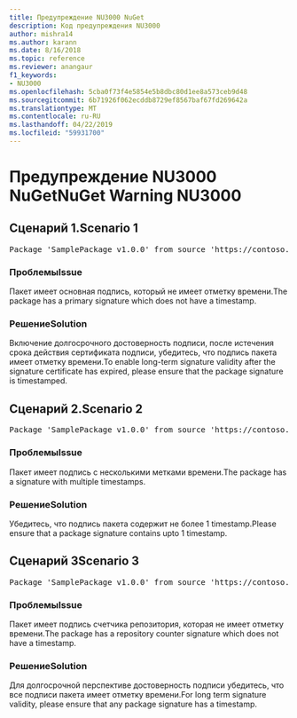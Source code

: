 ```yaml
---
title: Предупреждение NU3000 NuGet
description: Код предупреждения NU3000
author: mishra14
ms.author: karann
ms.date: 8/16/2018
ms.topic: reference
ms.reviewer: anangaur
f1_keywords:
- NU3000
ms.openlocfilehash: 5cba0f73f4e5854e5b8dbc80d1ee8a573ceb9d48
ms.sourcegitcommit: 6b71926f062ecddb8729ef8567baf67fd269642a
ms.translationtype: MT
ms.contentlocale: ru-RU
ms.lasthandoff: 04/22/2019
ms.locfileid: "59931700"
---
```

# <a name="nuget-warning-nu3000"></a><span data-ttu-id="47e62-103">Предупреждение NU3000 NuGet</span><span class="sxs-lookup"><span data-stu-id="47e62-103">NuGet Warning NU3000</span></span>

## <a name="scenario-1"></a><span data-ttu-id="47e62-104">Сценарий 1.</span><span class="sxs-lookup"><span data-stu-id="47e62-104">Scenario 1</span></span>

<pre>Package 'SamplePackage v1.0.0' from source 'https://contoso.com/index.json': The primary signature does not have a timestamp.</pre>

### <a name="issue"></a><span data-ttu-id="47e62-105">Проблемы</span><span class="sxs-lookup"><span data-stu-id="47e62-105">Issue</span></span>

<span data-ttu-id="47e62-106">Пакет имеет основная подпись, который не имеет отметку времени.</span><span class="sxs-lookup"><span data-stu-id="47e62-106">The package has a primary signature which does not have a timestamp.</span></span>


### <a name="solution"></a><span data-ttu-id="47e62-107">Решение</span><span class="sxs-lookup"><span data-stu-id="47e62-107">Solution</span></span>

<span data-ttu-id="47e62-108">Включение долгосрочного достоверность подписи, после истечения срока действия сертификата подписи, убедитесь, что подпись пакета имеет отметку времени.</span><span class="sxs-lookup"><span data-stu-id="47e62-108">To enable long-term signature validity after the signature certificate has expired, please ensure that the package signature is timestamped.</span></span>



## <a name="scenario-2"></a><span data-ttu-id="47e62-109">Сценарий 2.</span><span class="sxs-lookup"><span data-stu-id="47e62-109">Scenario 2</span></span>

<pre>Package 'SamplePackage v1.0.0' from source 'https://contoso.com/index.json': Multiple timestamps are not accepted.</pre>

### <a name="issue"></a><span data-ttu-id="47e62-110">Проблемы</span><span class="sxs-lookup"><span data-stu-id="47e62-110">Issue</span></span>

<span data-ttu-id="47e62-111">Пакет имеет подпись с несколькими метками времени.</span><span class="sxs-lookup"><span data-stu-id="47e62-111">The package has a signature with multiple timestamps.</span></span>


### <a name="solution"></a><span data-ttu-id="47e62-112">Решение</span><span class="sxs-lookup"><span data-stu-id="47e62-112">Solution</span></span>

<span data-ttu-id="47e62-113">Убедитесь, что подпись пакета содержит не более 1 timestamp.</span><span class="sxs-lookup"><span data-stu-id="47e62-113">Please ensure that a package signature contains upto 1 timestamp.</span></span>



## <a name="scenario-3"></a><span data-ttu-id="47e62-114">Сценарий 3</span><span class="sxs-lookup"><span data-stu-id="47e62-114">Scenario 3</span></span>

<pre>Package 'SamplePackage v1.0.0' from source 'https://contoso.com/index.json': The repository countersignature does not have a timestamp.</pre>

### <a name="issue"></a><span data-ttu-id="47e62-115">Проблемы</span><span class="sxs-lookup"><span data-stu-id="47e62-115">Issue</span></span>

<span data-ttu-id="47e62-116">Пакет имеет подпись счетчика репозитория, которая не имеет отметку времени.</span><span class="sxs-lookup"><span data-stu-id="47e62-116">The package has a repository counter signature which does not have a timestamp.</span></span>


### <a name="solution"></a><span data-ttu-id="47e62-117">Решение</span><span class="sxs-lookup"><span data-stu-id="47e62-117">Solution</span></span>

<span data-ttu-id="47e62-118">Для долгосрочной перспективе достоверность подписи убедитесь, что все подписи пакета имеет отметку времени.</span><span class="sxs-lookup"><span data-stu-id="47e62-118">For long term signature validity, please ensure that any package signature has a timestamp.</span></span>


